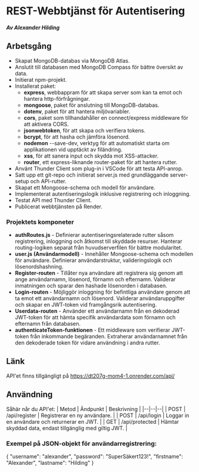 # REST-Webbtjänst för Autentisering
***Av Alexander Hilding***

## Arbetsgång
* Skapat MongoDB-databas via MongoDB Atlas.
* Anslutit till databasen med MongoDB Compass för bättre översikt av data.
* Initierat npm-projekt.
* Installerat paket:
    * **express**, webbappram för att skapa server som kan ta emot och hantera http-förfrågningar.
    * **mongoose**, paket för anslutning till MongoDB-databas.
    * **dotenv**, paket för att hantera miljövariabler.
    * **cors**, paket som tillhandahåller en connect/express middleware för att aktivera CORS.
    * **jsonwebtoken**, för att skapa och verifiera tokens.
    * **bcrypt**, för att hasha och jämföra lösenord.
    * **nodemon** --save-dev, verktyg för att automatiskt starta om applikationen vid upptäckt av filändring.
    * **xss**, för att sanera input och skydda mot XSS-attacker.
    * **router**, ett express-liknande router-paket för att hantera rutter.
* Använt Thunder Client som plug-in i VSCode för att testa API-anrop.
* Satt upp ett git-repo och initierat server.js med grundläggande server-setup och API-rutter.
* Skapat ett Mongoose-schema och modell för användare.
* Implementerat autentiseringslogik inklusive registrering och inloggning.
* Testat API med Thunder Client.
* Publicerat webbtjänsten på Render.

### Projektets komponeter
* **authRoutes.js** - Definierar autentiseringsrelaterade rutter såsom registrering, inloggning och åtkomst till skyddade resurser. Hanterar routing-logiken separat från huvudserverfilen för bättre modularitet.
* **user.js (Användarmodell)** - Innehåller Mongoose-schema och modellen för användare. Definierar användarstruktur, valideringslogik och lösenordshashning.
* **Register-routen** - Tillåter nya användare att registrera sig genom att ange användarnamn, lösenord, förnamn och efternamn. Validerar inmatningen och sparar den hashade lösenorden i databasen.
* **Login-routen** - Möjliggör inloggning för befintliga användare genom att ta emot ett användarnamn och lösenord. Validerar användaruppgifter och skapar en JWT-token vid framgångsrik autentisering.
* **Userdata-routen** - Använder ett användarnamn från en dekoderad JWT-token för att hämta specifik användardata som förnamn och efternamn från databasen.
* **authenticateToken-funktionen** - Ett middleware som verifierar JWT-token från inkommande begäranden. Extraherar användarnamnet från den dekoderade token för vidare användning i andra rutter.

## Länk
API'et finns tillgängligt på https://dt207g-mom4-1.onrender.com/api/

## Användning
Såhär når du API'et:
| Metod | Ändpunkt  | Beskrivning |
|--|--|--|
| POST | /api/register | Registrerar en ny användare. |
| POST | /api/login | Loggar in en användare och returnerar en JWT. |
| GET | /api/protected | Hämtar skyddad data, endast tillgänglig med giltig JWT. |

### Exempel på JSON-objekt för användarregistrering:

{
    "username": "alexander",
    "password": "SuperSäkert123!",
    "firstname": "Alexander",
    "lastname": "Hilding"
}